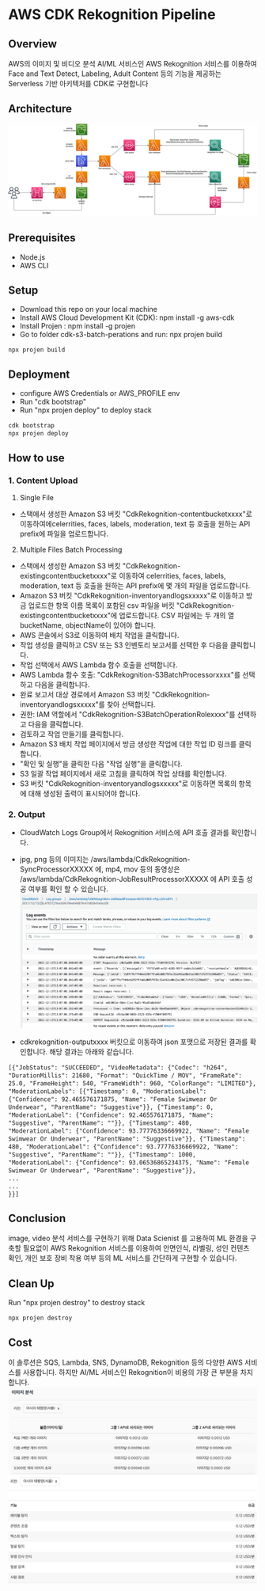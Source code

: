 # AWS CDK Rekognition Pipeline

## Overview
AWS의 이미지 및 비디오 분석 AI/ML 서비스인 AWS Rekognition 서비스를 이용하여 Face and Text Detect, Labeling, Adult Content 등의 기능을 제공하는 
Serverless 기반 아키텍처를 CDK로 구현합니다
## Architecture
![Rekognition Pipeline](/images/aws-rekognition-pipeline.drawio.png)

## Prerequisites
- Node.js
- AWS CLI

## Setup
- Download this repo on your local machine
- Install AWS Cloud Development Kit (CDK): npm install -g aws-cdk
- Install Projen : npm install -g projen
- Go to folder cdk-s3-batch-perations and run: npx projen build
```
npx projen build
```

## Deployment
- configure AWS Credentials or AWS_PROFILE env
- Run "cdk bootstrap"
- Run "npx projen deploy" to deploy stack
```
cdk bootstrap
npx projen deploy
```

## How to use

### 1. Content Upload

1. Single File
- 스택에서 생성한 Amazon S3 버킷 "CdkRekognition-contentbucketxxxx"로 이동하여에celerrities, faces, labels, moderation, text 등 호출을 원하는 API prefix에 파일을 업로드합니다.


2. Multiple Files Batch Processing
- 스택에서 생성한 Amazon S3 버킷 "CdkRekognition-existingcontentbucketxxxx"로 이동하여 celerrities, faces, labels, moderation, text 등 호출을 원하는 API prefix에 몇 개의 파일을 업로드합니다.
- Amazon S3 버킷 "CdkRekognition-inventoryandlogsxxxxx"로 이동하고 방금 업로드한 항목 이름 목록이 포함된 csv 파일을 버킷 "CdkRekognition-existingcontentbucketxxxx"에 업로드합니다. CSV 파일에는 두 개의 열 bucketName, objectName이 있어야 합니다.
- AWS 콘솔에서 S3로 이동하여 배치 작업을 클릭합니다.
- 작업 생성을 클릭하고 CSV 또는 S3 인벤토리 보고서를 선택한 후 다음을 클릭합니다.
- 작업 선택에서 AWS Lambda 함수 호출을 선택합니다.
- AWS Lambda 함수 호출: "CdkRekognition-S3BatchProcessorxxxx"를 선택하고 다음을 클릭합니다.
- 완료 보고서 대상 경로에서 Amazon S3 버킷 "CdkRekognition-inventoryandlogsxxxxx"를 찾아 선택합니다.
- 권한: IAM 역할에서 "CdkRekognition-S3BatchOperationRolexxxx"를 선택하고 다음을 클릭합니다.
- 검토하고 작업 만들기를 클릭합니다.
- Amazon S3 배치 작업 페이지에서 방금 생성한 작업에 대한 작업 ID 링크를 클릭합니다.
- "확인 및 실행"을 클릭한 다음 "작업 실행"을 클릭합니다.
- S3 일괄 작업 페이지에서 새로 고침을 클릭하여 작업 상태를 확인합니다.
- S3 버킷 "CdkRekognition-inventoryandlogsxxxxx"로 이동하면 목록의 항목에 대해 생성된 출력이 표시되어야 합니다.


### 2. Output
- CloudWatch Logs Group에서 Rekognition 서비스에 API 호출 결과를 확인합니다. 
- jpg, png 등의 이미지는 /aws/lambda/CdkRekognition-SyncProcessorXXXXX 에, mp4, mov 등의 동영상은 /aws/lambda/CdkRekognition-JobResultProcessorXXXXX 에 API 호출 성공 여부를 확인 할 수 있습니다. 
![JobResultProcessor](/images/jobresultprocessor.png)

- cdkrekognition-outputxxxx 버킷으로 이동하여 json 포맷으로 저장된 결과를 확인합니다. 해당 결과는 아래와 같습니다. 
```
[{"JobStatus": "SUCCEEDED", "VideoMetadata": {"Codec": "h264", "DurationMillis": 21680, "Format": "QuickTime / MOV", "FrameRate": 25.0, "FrameHeight": 540, "FrameWidth": 960, "ColorRange": "LIMITED"}, "ModerationLabels": [{"Timestamp": 0, "ModerationLabel": {"Confidence": 92.465576171875, "Name": "Female Swimwear Or Underwear", "ParentName": "Suggestive"}}, {"Timestamp": 0, "ModerationLabel": {"Confidence": 92.465576171875, "Name": "Suggestive", "ParentName": ""}}, {"Timestamp": 480, "ModerationLabel": {"Confidence": 93.77776336669922, "Name": "Female Swimwear Or Underwear", "ParentName": "Suggestive"}}, {"Timestamp": 480, "ModerationLabel": {"Confidence": 93.77776336669922, "Name": "Suggestive", "ParentName": ""}}, {"Timestamp": 1000, "ModerationLabel": {"Confidence": 93.06536865234375, "Name": "Female Swimwear Or Underwear", "ParentName": "Suggestive"}}, 
...
...
}}]
```

## Conclusion
image, video 분석 서비스를 구현하기 위해 Data Scienist 를 고용하여 ML 환경을 구축할 필요없이 AWS Rekognition 서비스를 이용하여 안면인식, 라벨링, 성인 컨텐츠 확인, 개인 보호 장비 착용 여부 등의 ML 서비스를 간단하게 구현할 수 있습니다. 

## Clean Up
Run "npx projen destroy" to destroy stack

```
npx projen destroy
```

## Cost
이 솔루션은 SQS, Lambda, SNS, DynamoDB, Rekognition 등의 다양한 AWS 서비스를 사용합니다. 
하지만 AI/ML 서비스인 Rekognition이 비용의 가장 큰 부분을 차지합니다. 
![imagecost](/images/imagecost.png)
![videocost](/images/videocost.png)
